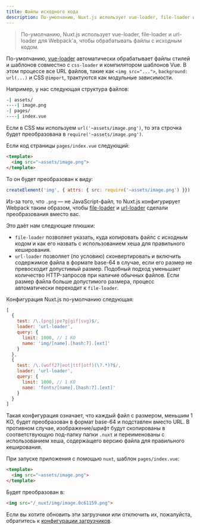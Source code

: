 ```yaml
---
title: Файлы исходного кода
description: По-умолчанию, Nuxt.js использует vue-loader, file-loader и url-loader для Webpack'а, чтобы обрабатывать файлы с исходным кодом.
---
```


> По-умолчанию, Nuxt.js использует vue-loader, file-loader и url-loader для Webpack'а, чтобы обрабатывать файлы с исходным кодом.

По-умолчанию, [vue-loader](http://vue-loader.vuejs.org/en/) автоматически обрабатывает файлы стилей и шаблонов совместно с `css-loader` и компилятором шаблонов Vue. В этом процессе все URL файлов, такие как `<img src="...">`, `background: url(...)` и CSS `@import`, трактуются как модульные зависимости.

Например, у нас следующая структура файлов:

```bash
-| assets/
----| image.png
-| pages/
----| index.vue
```

Если в CSS мы используем `url('~assets/image.png')`, то эта строчка будет преобразована в `require('~assets/image.png')`.

Если код страницы `pages/index.vue` следующий:
```html
<template>
  <img src="~assets/image.png">
</template>
```

То он будет преобразован к виду:

```js
createElement('img', { attrs: { src: require('~assets/image.png') }})
```

Из-за того, что `.png` — не JavaScript-файл, то Nuxt.js конфигурирует Webpack таким образом, чтобы [file-loader](https://github.com/webpack/file-loader) и [url-loader](https://github.com/webpack/url-loader) сделали преобразования вместо вас.

Это даёт нам следующие плюшки:
- `file-loader` позволяет указать, куда копировать файлс с исходным кодом и как его назвать с использованием хеша для правильного кеширования.
- `url-loader` позволяет (по условию) сконвертировать и включить содержимое файла в формате base-64 в случае, если его размер не превосходит допустимый размер. Подобный подход уменьшает количество HTTP-запросов при наличие обычных файлов. Если размер файла больше допустимого размера, процесс автоматически переходит к `file-loader`.

Конфигурация Nuxt.js по-умолчанию следующая:

```js
[
  {
    test: /\.(png|jpe?g|gif|svg)$/,
    loader: 'url-loader',
    query: {
      limit: 1000, // 1 KO
      name: 'img/[name].[hash:7].[ext]'
    }
  },
  {
    test: /\.(woff2?|eot|ttf|otf)(\?.*)?$/,
    loader: 'url-loader',
    query: {
      limit: 1000, // 1 KO
      name: 'fonts/[name].[hash:7].[ext]'
    }
  }
]
```

Такая конфигурация означает, что каждый файл с размером, меньшим 1 KO, будет преобразован в формат base-64 и подставлен вместо URL. В противном случае, изображение/шрифт будут скопированы в соответствующую под-папку папки `.nuxt` и переименованы с использованием хеша, содержащего версию файла для правильного кеширования.

При запуске приложения с помощью `nuxt`, шаблон `pages/index.vue`:

```html
<template>
  <img src="~assets/image.png">
</template>
```

Будет преобразован в:
```html
<img src="/_nuxt/img/image.0c61159.png">
```

Если вы хотите обновить эти загрузчики или отключить их, пожалуйста, обратитесь к [конфигурации загрузчиков](/api/configuration-build).
